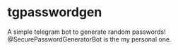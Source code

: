 # tgpasswordgen
A simple telegram bot to generate random passwords! @SecurePasswordGeneratorBot is the my personal one.
